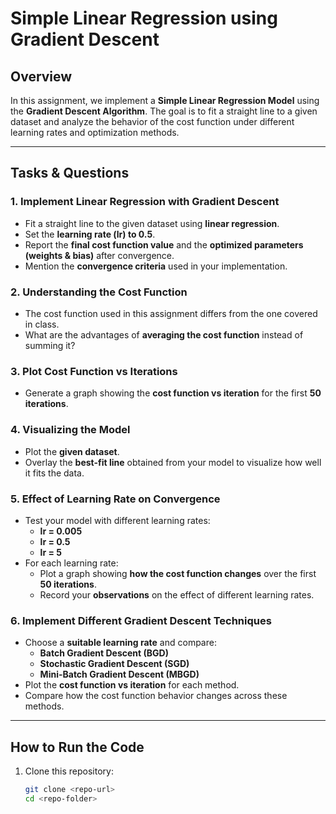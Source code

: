 # Simple Linear Regression using Gradient Descent  

## Overview  
In this assignment, we implement a **Simple Linear Regression Model** using the **Gradient Descent Algorithm**. The goal is to fit a straight line to a given dataset and analyze the behavior of the cost function under different learning rates and optimization methods.  

---

## **Tasks & Questions**  

### **1. Implement Linear Regression with Gradient Descent**
- Fit a straight line to the given dataset using **linear regression**.  
- Set the **learning rate (lr) to 0.5**.  
- Report the **final cost function value** and the **optimized parameters (weights & bias)** after convergence.  
- Mention the **convergence criteria** used in your implementation.  

### **2. Understanding the Cost Function**
- The cost function used in this assignment differs from the one covered in class.  
- What are the advantages of **averaging the cost function** instead of summing it?  

### **3. Plot Cost Function vs Iterations**
- Generate a graph showing the **cost function vs iteration** for the first **50 iterations**.  

### **4. Visualizing the Model**
- Plot the **given dataset**.  
- Overlay the **best-fit line** obtained from your model to visualize how well it fits the data.  

### **5. Effect of Learning Rate on Convergence**
- Test your model with different learning rates:  
  - **lr = 0.005**  
  - **lr = 0.5**  
  - **lr = 5**  
- For each learning rate:  
  - Plot a graph showing **how the cost function changes** over the first **50 iterations**.  
  - Record your **observations** on the effect of different learning rates.  

### **6. Implement Different Gradient Descent Techniques**
- Choose a **suitable learning rate** and compare:  
  - **Batch Gradient Descent (BGD)**  
  - **Stochastic Gradient Descent (SGD)**  
  - **Mini-Batch Gradient Descent (MBGD)**  
- Plot the **cost function vs iteration** for each method.  
- Compare how the cost function behavior changes across these methods.  

---

## **How to Run the Code**
1. Clone this repository:  
   ```bash
   git clone <repo-url>
   cd <repo-folder>

